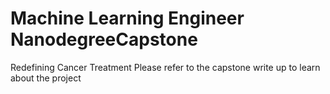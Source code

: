 # Machine Learning Engineer NanodegreeCapstone
Redefining Cancer Treatment
Please refer to the capstone write up to learn about the project
